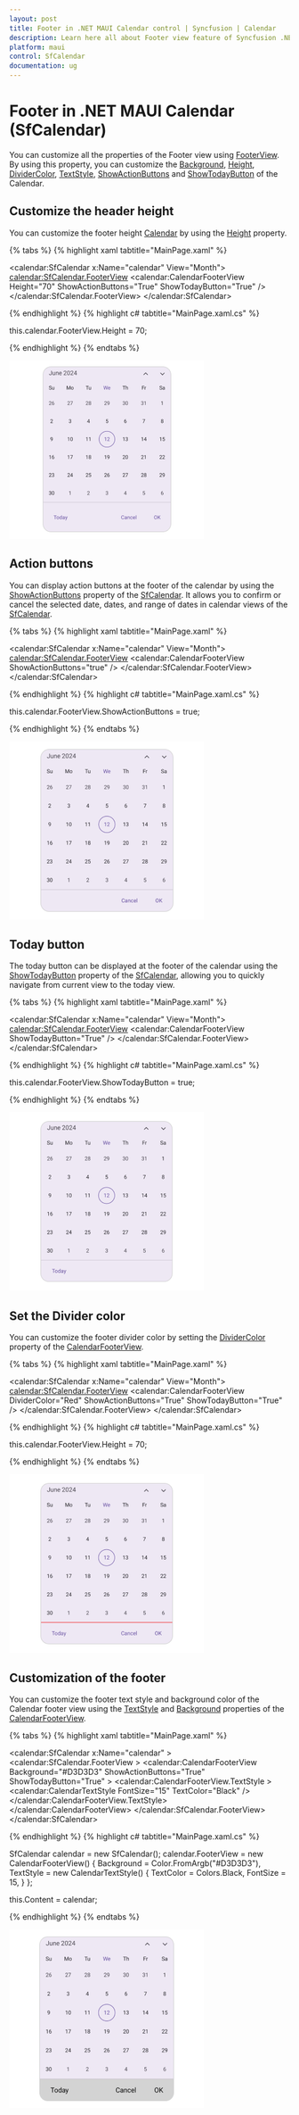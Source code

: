 ```yaml
---
layout: post
title: Footer in .NET MAUI Calendar control | Syncfusion | Calendar
description: Learn here all about Footer view feature of Syncfusion .NET MAUI Calendar (SfCalendar) control and more.
platform: maui
control: SfCalendar
documentation: ug
---
```


# Footer in .NET MAUI Calendar (SfCalendar)
You can customize all the properties of the Footer view using [FooterView](https://help.syncfusion.com/cr/maui-toolkit/Syncfusion.Maui.Toolkit.Calendar.SfCalendar.html#Syncfusion_Maui_Toolkit_Calendar_SfCalendar_FooterView). By using this property, you can customize the [Background](https://help.syncfusion.com/cr/maui-toolkit/Syncfusion.Maui.Toolkit.Calendar.CalendarFooterView.html#Syncfusion_Maui_Toolkit_Calendar_CalendarFooterView_Background), [Height](https://help.syncfusion.com/cr/maui-toolkit/Syncfusion.Maui.Toolkit.Calendar.CalendarFooterView.html#Syncfusion_Maui_Toolkit_Calendar_CalendarFooterView_Height), [DividerColor](https://help.syncfusion.com/cr/maui-toolkit/Syncfusion.Maui.Toolkit.Calendar.CalendarFooterView.html#Syncfusion_Maui_Toolkit_Calendar_CalendarFooterView_DividerColor), [TextStyle](https://help.syncfusion.com/cr/maui-toolkit/Syncfusion.Maui.Toolkit.Calendar.CalendarFooterView.html#Syncfusion_Maui_Toolkit_Calendar_CalendarFooterView_TextStyle), [ShowActionButtons](https://help.syncfusion.com/cr/maui-toolkit/Syncfusion.Maui.Toolkit.Calendar.CalendarFooterView.html#Syncfusion_Maui_Toolkit_Calendar_CalendarFooterView_ShowActionButtons) and [ShowTodayButton](https://help.syncfusion.com/cr/maui-toolkit/Syncfusion.Maui.Toolkit.Calendar.CalendarFooterView.html#Syncfusion_Maui_Toolkit_Calendar_CalendarFooterView_ShowTodayButton) of the Calendar.

## Customize the header height
You can customize the footer height [Calendar](https://help.syncfusion.com/cr/maui-toolkit/Syncfusion.Maui.Toolkit.Calendar.SfCalendar.html) by using the [Height](https://help.syncfusion.com/cr/maui-toolkit/Syncfusion.Maui.Toolkit.Calendar.CalendarFooterView.html#Syncfusion_Maui_Toolkit_Calendar_CalendarFooterView_Height) property.

{% tabs %}
{% highlight xaml tabtitle="MainPage.xaml" %}

<calendar:SfCalendar  x:Name="calendar"
                      View="Month">
            <calendar:SfCalendar.FooterView>
                <calendar:CalendarFooterView Height="70" ShowActionButtons="True" ShowTodayButton="True" />
            </calendar:SfCalendar.FooterView>
</calendar:SfCalendar>

{% endhighlight %}
{% highlight c# tabtitle="MainPage.xaml.cs" %}

this.calendar.FooterView.Height = 70;

{% endhighlight %}
{% endtabs %}

![Customize the header height in .NET MAUI Calendar.](images/footer/calendar-footer-height.png)

## Action buttons

You can display action buttons at the footer of the calendar by using the [ShowActionButtons](https://help.syncfusion.com/cr/maui-toolkit/Syncfusion.Maui.Toolkit.Calendar.CalendarFooterView.html#Syncfusion_Maui_Toolkit_Calendar_CalendarFooterView_ShowActionButtons) property of the [SfCalendar](https://help.syncfusion.com/cr/maui-toolkit/Syncfusion.Maui.Toolkit.Calendar.SfCalendar.html). It allows you to confirm or cancel the selected date, dates, and range of dates in calendar views of the [SfCalendar](https://help.syncfusion.com/cr/maui-toolkit/Syncfusion.Maui.Toolkit.Calendar.SfCalendar.html).

{% tabs %}
{% highlight xaml tabtitle="MainPage.xaml" %}

<calendar:SfCalendar  x:Name="calendar"
                      View="Month">
            <calendar:SfCalendar.FooterView>
                <calendar:CalendarFooterView ShowActionButtons="true" />
            </calendar:SfCalendar.FooterView>
</calendar:SfCalendar>

{% endhighlight %}
{% highlight c# tabtitle="MainPage.xaml.cs" %}

this.calendar.FooterView.ShowActionButtons = true;

{% endhighlight %}
{% endtabs %}

![Show Action button in .NET MAUI Calendar.](images/footer/calendar-action-button.png)

## Today button

The today button can be displayed at the footer of the calendar using the [ShowTodayButton](https://help.syncfusion.com/cr/maui-toolkit/Syncfusion.Maui.Toolkit.Calendar.CalendarFooterView.html#Syncfusion_Maui_Toolkit_Calendar_CalendarFooterView_ShowTodayButton) property of the [SfCalendar](https://help.syncfusion.com/cr/maui-toolkit/Syncfusion.Maui.Toolkit.Calendar.SfCalendar.html), allowing you to quickly navigate from current view to the today view.

{% tabs %}
{% highlight xaml tabtitle="MainPage.xaml" %}

<calendar:SfCalendar  x:Name="calendar"
                      View="Month">
            <calendar:SfCalendar.FooterView>
                <calendar:CalendarFooterView ShowTodayButton="True" />
            </calendar:SfCalendar.FooterView>
</calendar:SfCalendar>

{% endhighlight %}
{% highlight c# tabtitle="MainPage.xaml.cs" %}

this.calendar.FooterView.ShowTodayButton = true;

{% endhighlight %}
{% endtabs %}

![Show Today button in .NET MAUI Calendar.](images/footer/calendar-today-button.png)

## Set the Divider color

You can customize the footer divider color by setting the [DividerColor](https://help.syncfusion.com/cr/maui-toolkit/Syncfusion.Maui.Toolkit.Calendar.CalendarFooterView.html#Syncfusion_Maui_Toolkit_Calendar_CalendarFooterView_DividerColor) property of the [CalendarFooterView](https://help.syncfusion.com/cr/maui-toolkit/Syncfusion.Maui.Toolkit.Calendar.CalendarFooterView.html).

{% tabs %}
{% highlight xaml tabtitle="MainPage.xaml" %}

<calendar:SfCalendar  x:Name="calendar"
                      View="Month">
            <calendar:SfCalendar.FooterView>
                <calendar:CalendarFooterView DividerColor="Red" ShowActionButtons="True" ShowTodayButton="True" />
            </calendar:SfCalendar.FooterView>
</calendar:SfCalendar>

{% endhighlight %}
{% highlight c# tabtitle="MainPage.xaml.cs" %}

this.calendar.FooterView.Height = 70;

{% endhighlight %}
{% endtabs %}

![Set Divider Color in .NET MAUI Calendar.](images/footer/calendar-divider-color.png)

## Customization of the footer 

You can customize the footer text style and background color of the Calendar footer view using the [TextStyle](https://help.syncfusion.com/cr/maui-toolkit/Syncfusion.Maui.Toolkit.Calendar.CalendarFooterView.html#Syncfusion_Maui_Toolkit_Calendar_CalendarFooterView_TextStyle) and [Background](https://help.syncfusion.com/cr/maui-toolkit/Syncfusion.Maui.Toolkit.Calendar.CalendarFooterView.html#Syncfusion_Maui_Toolkit_Calendar_CalendarFooterView_Background) properties of the [CalendarFooterView](https://help.syncfusion.com/cr/maui-toolkit/Syncfusion.Maui.Toolkit.Calendar.CalendarFooterView.html).

{% tabs %}
{% highlight xaml tabtitle="MainPage.xaml" %}

<calendar:SfCalendar x:Name="calendar" >
    <calendar:SfCalendar.FooterView >
        <calendar:CalendarFooterView Background="#D3D3D3" ShowActionButtons="True" ShowTodayButton="True" >
            <calendar:CalendarFooterView.TextStyle >
                <calendar:CalendarTextStyle FontSize="15" TextColor="Black" />
            </calendar:CalendarFooterView.TextStyle>
        </calendar:CalendarFooterView>
    </calendar:SfCalendar.FooterView>
</calendar:SfCalendar>

{% endhighlight %}
{% highlight c# tabtitle="MainPage.xaml.cs" %}

SfCalendar calendar = new SfCalendar();
calendar.FooterView = new CalendarFooterView()
{
    Background = Color.FromArgb("#D3D3D3"),
    TextStyle = new CalendarTextStyle()
    {
        TextColor = Colors.Black,
        FontSize = 15,
    }
};

this.Content = calendar;

{% endhighlight %}
{% endtabs %}

![Footer Text Style in .NET MAUI Calendar.](images/footer/calendar-footer-textstyle.png)